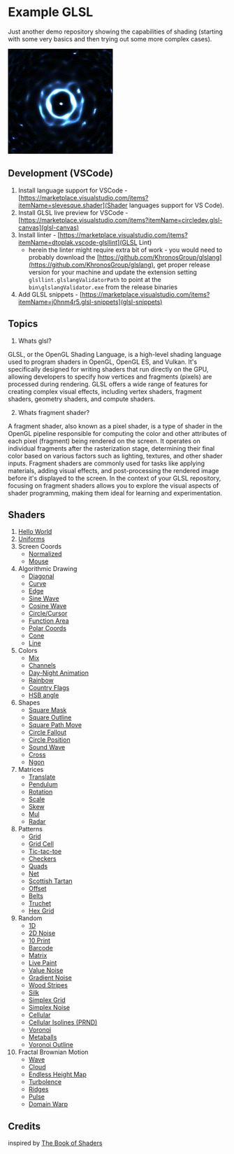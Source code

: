 # Example GLSL

Just another demo repository showing the capabilities of shading (starting with some very basics and then trying out some more complex cases).

![pulse-shaders-demo](.github/pulse.gif)

## Development (VSCode)

1. Install language support for VSCode - [https://marketplace.visualstudio.com/items?itemName=slevesque.shader](Shader languages support for VS Code).
2. Install GLSL live preview for VSCode - [https://marketplace.visualstudio.com/items?itemName=circledev.glsl-canvas](glsl-canvas)
3. Install linter - [https://marketplace.visualstudio.com/items?itemName=dtoplak.vscode-glsllint](GLSL Lint)
    - herein the linter might require extra bit of work - you would need to probably download the [https://github.com/KhronosGroup/glslang](https://github.com/KhronosGroup/glslang), get proper release version for your machine and update the extension setting `glsllint.glslangValidatorPath` to point at the `bin\glslangValidator.exe` from the release binaries
4. Add GLSL snippets - [https://marketplace.visualstudio.com/items?itemName=j0hnm4r5.glsl-snippets](glsl-snippets)

## Topics

1. Whats glsl?

GLSL, or the OpenGL Shading Language, is a high-level shading language used to program shaders in OpenGL, OpenGL ES, and Vulkan. It's specifically designed for writing shaders that run directly on the GPU, allowing developers to specify how vertices and fragments (pixels) are processed during rendering. GLSL offers a wide range of features for creating complex visual effects, including vertex shaders, fragment shaders, geometry shaders, and compute shaders.

2. Whats fragment shader?

A fragment shader, also known as a pixel shader, is a type of shader in the OpenGL pipeline responsible for computing the color and other attributes of each pixel (fragment) being rendered on the screen. It operates on individual fragments after the rasterization stage, determining their final color based on various factors such as lighting, textures, and other shader inputs. Fragment shaders are commonly used for tasks like applying materials, adding visual effects, and post-processing the rendered image before it's displayed to the screen. In the context of your GLSL repository, focusing on fragment shaders allows you to explore the visual aspects of shader programming, making them ideal for learning and experimentation.

## Shaders

1. [Hello World](./src/01_hello_world.glsl)
2. [Uniforms](./src/02_uniforms.glsl)
3. Screen Coords
    - [Normalized](./src/03_screen_coords.glsl)
    - [Mouse](./src/03-1_mouse_coords.glsl)
4. Algorithmic Drawing
    - [Diagonal](./src/04_algorithmic_diagonal.glsl)
    - [Curve](./src/04-1_algorithmic_curve.glsl)
    - [Edge](./src/04-2_algorithmic_edge.glsl)
    - [Sine Wave](./src/04-3_algorithmic_sin.glsl)
    - [Cosine Wave](./src/04-4_algorithmic_cos.glsl)
    - [Circle/Cursor](./src/04-5_algorithmic_cursor.glsl)
    - [Function Area](./src/04-6_algorithmic_area.glsl)
    - [Polar Coords](./src/04-7_polar_coords.glsl)
    - [Cone](./src/04-8_cone.glsl)
    - [Line](./src/04-9_line.glsl)
5. Colors
    - [Mix](./src/05_mixing_colors.glsl)
    - [Channels](./src/05-1_mixing_channels.glsl)
    - [Day-Night Animation](./src/05-2_mixing_painting.glsl)
    - [Rainbow](./src/05-3_rainbow.glsl)
    - [Country Flags](./src/05-4_flag.glsl)
    - [HSB angle](./src/05-5_hsb.glsl)
6. Shapes
    - [Square Mask](./src/06_shape_square_mask.glsl)
    - [Square Outline](./src/06_shape_square_outline.glsl)
    - [Square Path Move](./src/06_shape_square_path.glsl)
    - [Circle Fallout](./src/06-1_shape_circle_fallout.glsl)
    - [Circle Position](./src/06-2_shape_circle.glsl)
    - [Sound Wave](./src/06-3_shape_circle_wave.glsl)
    - [Cross](./src/06-4_cross.glsl)
    - [Ngon](./src/06-5_shape_ngon.glsl)
7. Matrices
    - [Translate](./src/07_matrix_translate.glsl)
    - [Pendulum](./src/07-1_matrix_pendulum.glsl)
    - [Rotation](./src/07-2_matrix_rotation.glsl)
    - [Scale](./src/07-3_matrix_scale.glsl)
    - [Skew](./src/07-3_skew.glsl)
    - [Mul](./src/07-4_matrix_mul.glsl)
    - [Radar](./src/07-5_radar.glsl)
8. Patterns
    - [Grid](./src/08-1_grid.glsl)
    - [Grid Cell](./src/08-2_grid-cell.glsl)
    - [Tic-tac-toe](./src/08-3_tic-tac-toe.glsl)
    - [Checkers](./src/08-4_checkers.glsl)
    - [Quads](./src/08-5_quads.glsl)
    - [Net](./src/08-6_net.glsl)
    - [Scottish Tartan](./src/08-6_scottish_tartan.glsl)
    - [Offset](./src/08-7_offset.glsl)
    - [Belts](./src/08-8_belts.glsl)
    - [Truchet](./src/08-9_truchet_tile.glsl)
    - [Hex Grid](./src/08-10_hex.glsl)
9. Random
    - [1D](./src/09-1_random.glsl)
    - [2D Noise](./src//09-2_2d_noise.glsl)
    - [10 Print](./src/09-3_10print.glsl)
    - [Barcode](./src/09-4_barcode.glsl)
    - [Matrix](./src/09-5_matrix.glsl)
    - [Live Paint](./src/09-6_live_paint.glsl)
    - [Value Noise](./src/09-7_value_noise.glsl)
    - [Gradient Noise](./src/09-8_gradient_noise.glsl)
    - [Wood Stripes](./src/09-9_wood_stripes.glsl)
    - [Silk](./src/09-10_silk.glsl)
    - [Simplex Grid](./src/09-11_simplex.glsl)
    - [Simplex Noise](./src/9_12_simplex_noise.glsl)
    - [Cellular](./src/09_12-cell.glsl)
    - [Cellular Isolines (PRND)](./src/09_13-cell-isolines.glsl)
    - [Voronoi](./src/09_14-voronoi.glsl)
    - [Metaballs](./src/09_15-metaballs.glsl)
    - [Voronoi Outline](./src/09_16-voronoi_outline.glsl)
10. Fractal Brownian Motion
    - [Wave](./src/10-1_wave.glsl)
    - [Cloud](./src/10-2_cloud.glsl)
    - [Endless Height Map](./src/10-3_endless_height_map.glsl)
    - [Turbolence](./src/10-4_turbolence.glsl)
    - [Ridges](./src/10-5_ridge.glsl)
    - [Pulse](./src/10-6_pulse_nova.glsl)
    - [Domain Warp](./src/10-7_domain_warp.glsl)
    
## Credits
inspired by [The Book of Shaders](https://thebookofshaders.com/)